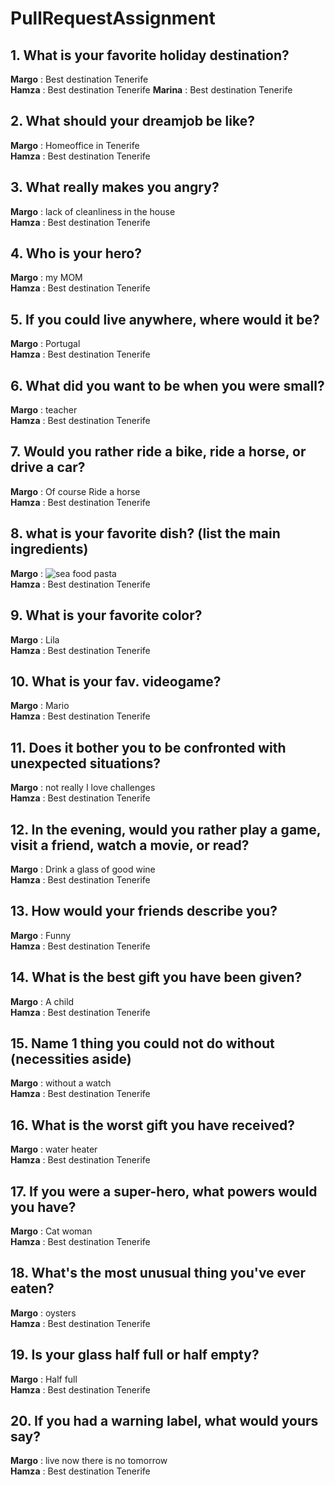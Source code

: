 # PullRequestAssignment
## 1. What is your favorite holiday destination?
**Margo** : Best destination Tenerife
<br>**Hamza** : Best destination Tenerife
**Marina** : Best destination Tenerife

## 2. What should your dreamjob be like?
**Margo** : Homeoffice in Tenerife
<br>**Hamza** : Best destination Tenerife
## 3. What really makes you angry?
**Margo** : lack of cleanliness in the house
<br>**Hamza** : Best destination Tenerife
## 4. Who is your hero?
**Margo** : my MOM
<br>**Hamza** : Best destination Tenerife
## 5. If you could live anywhere, where would it be?
**Margo** : Portugal
<br>**Hamza** : Best destination Tenerife
## 6. What did you want to be when you were small?
**Margo** : teacher
<br>**Hamza** : Best destination Tenerife
## 7. Would you rather ride a bike, ride a horse, or drive a car?
**Margo** : Of course Ride a horse 
<br>**Hamza** : Best destination Tenerife
## 8. what is your favorite dish? (list the main ingredients)
**Margo** : 
![sea food pasta](https://unsplash.com/photos/7YoQZ5XuWK4)
<br>**Hamza** : Best destination Tenerife
## 9. What is your favorite color?
**Margo** : Lila
<br>**Hamza** : Best destination Tenerife
## 10. What is your fav. videogame?
**Margo** : Mario
<br>**Hamza** : Best destination Tenerife
## 11. Does it bother you to be confronted with unexpected situations?
**Margo** : not really I love challenges
<br>**Hamza** : Best destination Tenerife
## 12. In the evening, would you rather play a game, visit a friend, watch a movie, or read?
**Margo** : Drink a glass of good wine
<br>**Hamza** : Best destination Tenerife
## 13. How would your friends describe you?
**Margo** : Funny
<br>**Hamza** : Best destination Tenerife
## 14. What is the best gift you have been given?
**Margo** : A child
<br>**Hamza** : Best destination Tenerife
## 15. Name 1 thing you could not do without (necessities aside)
**Margo** : without a watch
<br>**Hamza** : Best destination Tenerife
## 16. What is the worst gift you have received?
**Margo** : water heater
<br>**Hamza** : Best destination Tenerife
## 17. If you were a super-hero, what powers would you have?
**Margo** : Cat woman
<br>**Hamza** : Best destination Tenerife
## 18. What's the most unusual thing you've ever eaten?
**Margo** : oysters
<br>**Hamza** : Best destination Tenerife
## 19. Is your glass half full or half empty?
**Margo** : Half full
<br>**Hamza** : Best destination Tenerife
## 20. If you had a warning label, what would yours say?
**Margo** : live now there is no tomorrow
<br>**Hamza** : Best destination Tenerife